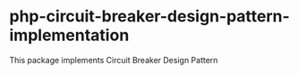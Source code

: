 php-circuit-breaker-design-pattern-implementation
=================================================

This package implements Circuit Breaker Design Pattern